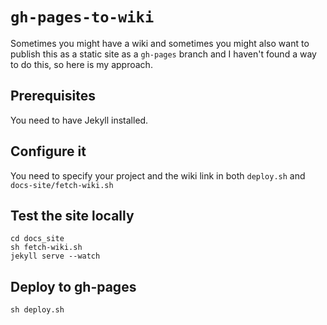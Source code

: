 # `gh-pages-to-wiki`

Sometimes you might have a wiki and sometimes you might also want to
publish this as a static site as a `gh-pages` branch and I haven't
found a way to do this, so here is my approach.

## Prerequisites
You need to have Jekyll installed.

## Configure it
You need to specify your project and the wiki link in both `deploy.sh`
and `docs-site/fetch-wiki.sh`

## Test the site locally

```
cd docs_site
sh fetch-wiki.sh
jekyll serve --watch
```

## Deploy to gh-pages
```
sh deploy.sh
```
